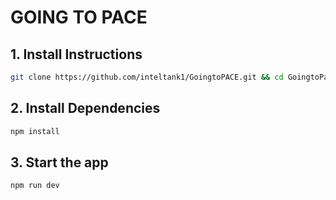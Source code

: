 # GOING TO PACE

## 1. Install Instructions

```bash
git clone https://github.com/inteltank1/GoingtoPACE.git && cd GoingtoPace/
```

## 2. Install Dependencies

```bash
npm install
```

## 3. Start the app

```bash
npm run dev
```
